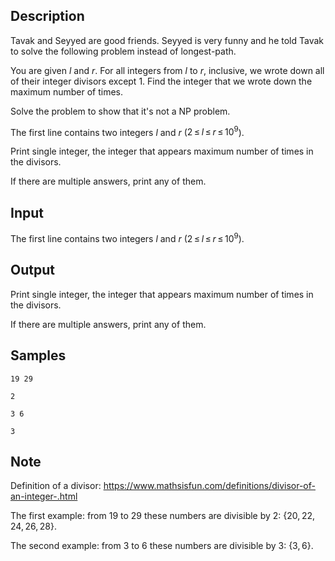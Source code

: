 ## Description

<div><p>Tavak and Seyyed are good friends. Seyyed is very funny and he told Tavak to solve the following problem instead of <span class="tex-font-style-it">longest-path</span>.</p><p>You are given <span class="tex-span"><i>l</i></span> and <span class="tex-span"><i>r</i></span>. For all integers from <span class="tex-span"><i>l</i></span> to <span class="tex-span"><i>r</i></span>, inclusive, we wrote down all of their integer divisors except <span class="tex-span">1</span>. Find the integer that we wrote down the maximum number of times.</p><p>Solve the problem to show that it's not a <span class="tex-font-style-it">NP</span> problem.</p></div><div class="input-specification"><p>The first line contains two integers <span class="tex-span"><i>l</i></span> and <span class="tex-span"><i>r</i></span> (<span class="tex-span">2 ≤ <i>l</i> ≤ <i>r</i> ≤ 10<sup class="upper-index">9</sup></span>).</p></div><div class="output-specification"><p>Print single integer, the integer that appears maximum number of times in the divisors. </p><p>If there are multiple answers, print any of them.</p></div>

## Input

<p>The first line contains two integers <span class="tex-span"><i>l</i></span> and <span class="tex-span"><i>r</i></span> (<span class="tex-span">2 ≤ <i>l</i> ≤ <i>r</i> ≤ 10<sup class="upper-index">9</sup></span>).</p>

## Output

<p>Print single integer, the integer that appears maximum number of times in the divisors. </p><p>If there are multiple answers, print any of them.</p>

## Samples

```input1
19 29

```

```output1
2

```






```input2
3 6

```

```output2
3

```




## Note

<p>Definition of a divisor: <a href="https://www.mathsisfun.com/definitions/divisor-of-an-integer-.html">https://www.mathsisfun.com/definitions/divisor-of-an-integer-.html</a></p><p>The first example: from <span class="tex-span">19</span> to <span class="tex-span">29</span> these numbers are divisible by <span class="tex-span">2</span>: <span class="tex-span">{20, 22, 24, 26, 28}</span>.</p><p>The second example: from <span class="tex-span">3</span> to <span class="tex-span">6</span> these numbers are divisible by <span class="tex-span">3</span>: <span class="tex-span">{3, 6}</span>.</p>
